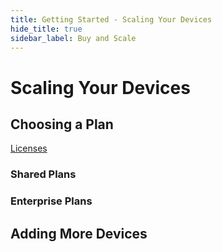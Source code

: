 ```yaml
---
title: Getting Started - Scaling Your Devices
hide_title: true
sidebar_label: Buy and Scale
---
```


# Scaling Your Devices

## Choosing a Plan

[Licenses](../developers/licenses)

### Shared Plans

### Enterprise Plans

## Adding More Devices
